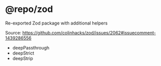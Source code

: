 # @repo/zod

Re-exported Zod package with additional helpers

Source: https://github.com/colinhacks/zod/issues/2062#issuecomment-1439286556

- deepPassthrough
- deepStrict
- deepStrip
